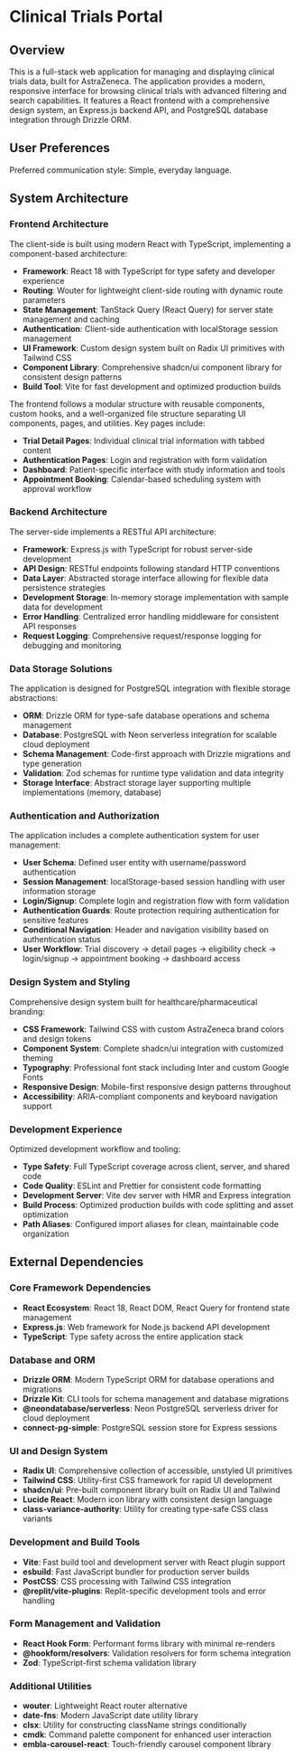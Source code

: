 # Clinical Trials Portal

## Overview

This is a full-stack web application for managing and displaying clinical trials data, built for AstraZeneca. The application provides a modern, responsive interface for browsing clinical trials with advanced filtering and search capabilities. It features a React frontend with a comprehensive design system, an Express.js backend API, and PostgreSQL database integration through Drizzle ORM.

## User Preferences

Preferred communication style: Simple, everyday language.

## System Architecture

### Frontend Architecture
The client-side is built using modern React with TypeScript, implementing a component-based architecture:

- **Framework**: React 18 with TypeScript for type safety and developer experience
- **Routing**: Wouter for lightweight client-side routing with dynamic route parameters
- **State Management**: TanStack Query (React Query) for server state management and caching
- **Authentication**: Client-side authentication with localStorage session management
- **UI Framework**: Custom design system built on Radix UI primitives with Tailwind CSS
- **Component Library**: Comprehensive shadcn/ui component library for consistent design patterns
- **Build Tool**: Vite for fast development and optimized production builds

The frontend follows a modular structure with reusable components, custom hooks, and a well-organized file structure separating UI components, pages, and utilities. Key pages include:
- **Trial Detail Pages**: Individual clinical trial information with tabbed content
- **Authentication Pages**: Login and registration with form validation
- **Dashboard**: Patient-specific interface with study information and tools
- **Appointment Booking**: Calendar-based scheduling system with approval workflow

### Backend Architecture
The server-side implements a RESTful API architecture:

- **Framework**: Express.js with TypeScript for robust server-side development
- **API Design**: RESTful endpoints following standard HTTP conventions
- **Data Layer**: Abstracted storage interface allowing for flexible data persistence strategies
- **Development Storage**: In-memory storage implementation with sample data for development
- **Error Handling**: Centralized error handling middleware for consistent API responses
- **Request Logging**: Comprehensive request/response logging for debugging and monitoring

### Data Storage Solutions
The application is designed for PostgreSQL integration with flexible storage abstractions:

- **ORM**: Drizzle ORM for type-safe database operations and schema management
- **Database**: PostgreSQL with Neon serverless integration for scalable cloud deployment
- **Schema Management**: Code-first approach with Drizzle migrations and type generation
- **Validation**: Zod schemas for runtime type validation and data integrity
- **Storage Interface**: Abstract storage layer supporting multiple implementations (memory, database)

### Authentication and Authorization
The application includes a complete authentication system for user management:

- **User Schema**: Defined user entity with username/password authentication
- **Session Management**: localStorage-based session handling with user information storage
- **Login/Signup**: Complete login and registration flow with form validation
- **Authentication Guards**: Route protection requiring authentication for sensitive features
- **Conditional Navigation**: Header and navigation visibility based on authentication status
- **User Workflow**: Trial discovery → detail pages → eligibility check → login/signup → appointment booking → dashboard access

### Design System and Styling
Comprehensive design system built for healthcare/pharmaceutical branding:

- **CSS Framework**: Tailwind CSS with custom AstraZeneca brand colors and design tokens
- **Component System**: Complete shadcn/ui integration with customized theming
- **Typography**: Professional font stack including Inter and custom Google Fonts
- **Responsive Design**: Mobile-first responsive design patterns throughout
- **Accessibility**: ARIA-compliant components and keyboard navigation support

### Development Experience
Optimized development workflow and tooling:

- **Type Safety**: Full TypeScript coverage across client, server, and shared code
- **Code Quality**: ESLint and Prettier for consistent code formatting
- **Development Server**: Vite dev server with HMR and Express integration
- **Build Process**: Optimized production builds with code splitting and asset optimization
- **Path Aliases**: Configured import aliases for clean, maintainable code organization

## External Dependencies

### Core Framework Dependencies
- **React Ecosystem**: React 18, React DOM, React Query for frontend state management
- **Express.js**: Web framework for Node.js backend API development
- **TypeScript**: Type safety across the entire application stack

### Database and ORM
- **Drizzle ORM**: Modern TypeScript ORM for database operations and migrations
- **Drizzle Kit**: CLI tools for schema management and database migrations
- **@neondatabase/serverless**: Neon PostgreSQL serverless driver for cloud deployment
- **connect-pg-simple**: PostgreSQL session store for Express sessions

### UI and Design System
- **Radix UI**: Comprehensive collection of accessible, unstyled UI primitives
- **Tailwind CSS**: Utility-first CSS framework for rapid UI development
- **shadcn/ui**: Pre-built component library built on Radix UI and Tailwind
- **Lucide React**: Modern icon library with consistent design language
- **class-variance-authority**: Utility for creating type-safe CSS class variants

### Development and Build Tools
- **Vite**: Fast build tool and development server with React plugin support
- **esbuild**: Fast JavaScript bundler for production server builds
- **PostCSS**: CSS processing with Tailwind CSS integration
- **@replit/vite-plugins**: Replit-specific development tools and error handling

### Form Management and Validation
- **React Hook Form**: Performant forms library with minimal re-renders
- **@hookform/resolvers**: Validation resolvers for form schema integration
- **Zod**: TypeScript-first schema validation library

### Additional Utilities
- **wouter**: Lightweight React router alternative
- **date-fns**: Modern JavaScript date utility library
- **clsx**: Utility for constructing className strings conditionally
- **cmdk**: Command palette component for enhanced user interaction
- **embla-carousel-react**: Touch-friendly carousel component library
